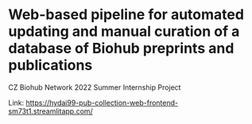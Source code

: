# Web-based pipeline for automated updating and manual curation of a database of Biohub preprints and publications

CZ Biohub Network 2022 Summer Internship Project

Link: https://hydai99-pub-collection-web-frontend-sm73t1.streamlitapp.com/